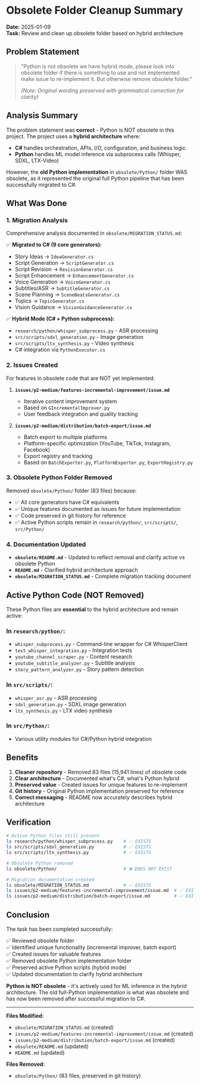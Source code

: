 # Obsolete Folder Cleanup Summary

**Date:** 2025-01-09  
**Task:** Review and clean up obsolete folder based on hybrid architecture

## Problem Statement

> "Python is not obsolete we have hybrid mode, please look into obsolete folder if there is something to use and not implemented make issue to re-implement it. But otherwise remove obsolete folder."
>
> *(Note: Original wording preserved with grammatical correction for clarity)*

## Analysis Summary

The problem statement was **correct** - Python is NOT obsolete in this project. The project uses a **hybrid architecture** where:

- **C#** handles orchestration, APIs, I/O, configuration, and business logic
- **Python** handles ML model inference via subprocess calls (Whisper, SDXL, LTX-Video)

However, the **old Python implementation** in `obsolete/Python/` folder WAS obsolete, as it represented the original full Python pipeline that has been successfully migrated to C#.

## What Was Done

### 1. Migration Analysis

Comprehensive analysis documented in `obsolete/MIGRATION_STATUS.md`:

✅ **Migrated to C# (9 core generators):**
- Story Ideas → `IdeaGenerator.cs`
- Script Generation → `ScriptGenerator.cs`
- Script Revision → `RevisionGenerator.cs`
- Script Enhancement → `EnhancementGenerator.cs`
- Voice Generation → `VoiceGenerator.cs`
- Subtitles/ASR → `SubtitleGenerator.cs`
- Scene Planning → `SceneBeatsGenerator.cs`
- Topics → `TopicGenerator.cs`
- Vision Guidance → `VisionGuidanceGenerator.cs`

✅ **Hybrid Mode (C# + Python subprocess):**
- `research/python/whisper_subprocess.py` - ASR processing
- `src/scripts/sdxl_generation.py` - Image generation
- `src/scripts/ltx_synthesis.py` - Video synthesis
- C# integration via `PythonExecutor.cs`

### 2. Issues Created

For features in obsolete code that are NOT yet implemented:

1. **`issues/p2-medium/features-incremental-improvement/issue.md`**
   - Iterative content improvement system
   - Based on `GIncrementalImprover.py`
   - User feedback integration and quality tracking

2. **`issues/p2-medium/distribution/batch-export/issue.md`**
   - Batch export to multiple platforms
   - Platform-specific optimization (YouTube, TikTok, Instagram, Facebook)
   - Export registry and tracking
   - Based on `BatchExporter.py`, `PlatformExporter.py`, `ExportRegistry.py`

### 3. Obsolete Python Folder Removed

Removed `obsolete/Python/` folder (83 files) because:
- ✅ All core generators have C# equivalents
- ✅ Unique features documented as issues for future implementation
- ✅ Code preserved in git history for reference
- ✅ Active Python scripts remain in `research/python/`, `src/scripts/`, `src/Python/`

### 4. Documentation Updated

- **`obsolete/README.md`** - Updated to reflect removal and clarify active vs obsolete Python
- **`README.md`** - Clarified hybrid architecture approach
- **`obsolete/MIGRATION_STATUS.md`** - Complete migration tracking document

## Active Python Code (NOT Removed)

These Python files are **essential** to the hybrid architecture and remain active:

### In `research/python/`:
- `whisper_subprocess.py` - Command-line wrapper for C# WhisperClient
- `test_whisper_integration.py` - Integration tests
- `youtube_channel_scraper.py` - Content research
- `youtube_subtitle_analyzer.py` - Subtitle analysis
- `story_pattern_analyzer.py` - Story pattern detection

### In `src/scripts/`:
- `whisper_asr.py` - ASR processing
- `sdxl_generation.py` - SDXL image generation
- `ltx_synthesis.py` - LTX video synthesis

### In `src/Python/`:
- Various utility modules for C#/Python hybrid integration

## Benefits

1. **Cleaner repository** - Removed 83 files (15,941 lines) of obsolete code
2. **Clear architecture** - Documented what's C#, what's Python hybrid
3. **Preserved value** - Created issues for unique features to re-implement
4. **Git history** - Original Python implementation preserved for reference
5. **Correct messaging** - README now accurately describes hybrid architecture

## Verification

```bash
# Active Python files still present
ls research/python/whisper_subprocess.py    # ✅ EXISTS
ls src/scripts/sdxl_generation.py           # ✅ EXISTS
ls src/scripts/ltx_synthesis.py             # ✅ EXISTS

# Obsolete Python removed
ls obsolete/Python/                         # ❌ DOES NOT EXIST

# Migration documentation created
ls obsolete/MIGRATION_STATUS.md             # ✅ EXISTS
ls issues/p2-medium/features-incremental-improvement/issue.md  # ✅ EXISTS
ls issues/p2-medium/distribution/batch-export/issue.md         # ✅ EXISTS
```

## Conclusion

The task has been completed successfully:

✅ Reviewed obsolete folder  
✅ Identified unique functionality (incremental improver, batch export)  
✅ Created issues for valuable features  
✅ Removed obsolete Python implementation folder  
✅ Preserved active Python scripts (hybrid mode)  
✅ Updated documentation to clarify hybrid architecture  

**Python is NOT obsolete** - it's actively used for ML inference in the hybrid architecture. The old full-Python implementation is what was obsolete and has now been removed after successful migration to C#.

---

**Files Modified:**
- `obsolete/MIGRATION_STATUS.md` (created)
- `issues/p2-medium/features-incremental-improvement/issue.md` (created)
- `issues/p2-medium/distribution/batch-export/issue.md` (created)
- `obsolete/README.md` (updated)
- `README.md` (updated)

**Files Removed:**
- `obsolete/Python/` (83 files, preserved in git history)

